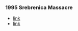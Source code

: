 ### 1995 Srebrenica Massacre
- [link](https://en.wikipedia.org/wiki/Bosnian_genocide)
- [link](https://en.wikipedia.org/wiki/Srebrenica_massacre)